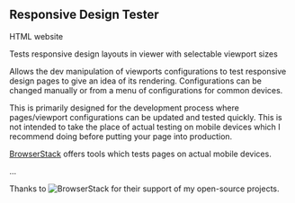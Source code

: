 ## Responsive Design Tester
HTML website

Tests responsive design layouts in viewer with selectable viewport sizes

Allows the dev manipulation of viewports configurations to test responsive design pages to give an idea of its rendering.  Configurations can be changed manually or from a menu of configurations for common devices.

This is primarily designed for the development process where pages/viewport configurations can be updated and tested quickly.  This is not intended to take the place of actual testing on mobile devices which I recommend doing before putting your page into production.

[BrowserStack](http://browserstack.com) offers tools which tests pages on actual mobile devices.

...

Thanks to ![BrowserStack](http://kevinallasso.org/responsive/images/browserstack-logo-150x32.png) for their support of my open-source projects.

